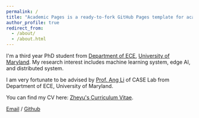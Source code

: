 ```yaml
---
permalink: /
title: "Academic Pages is a ready-to-fork GitHub Pages template for academic personal websites"
author_profile: true
redirect_from: 
  - /about/
  - /about.html
---
```


I'm a third year PhD student from [Department of ECE](https://ece.umd.edu/), [University of Maryland](https://umd.edu/). My research interest includes machine learning system, edge AI, and distributed system.

I am very fortunate to be advised by [Prof. Ang Li](https://www.ang-li.com/) of CASE Lab from Department of ECE, University of Maryland.

You can find my CV here: [Zheyu's Curriculum Vitae](../files/ZheyuShenCV.pdf).

[Email](mailto:zyshen@umd.edu) / [Github](https://github.com/shenzheyu)
